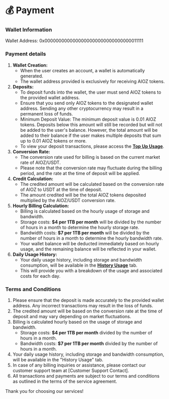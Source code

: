 # 💰 Payment

### Wallet Information

Wallet Address: 0x0000000000000000000000000000000011111

### Payment details

1. **Wallet Creation:**
   * When the user creates an account, a wallet is automatically generated.
   * The wallet address provided is exclusively for receiving AIOZ tokens.
2. **Deposits:**
   * To deposit funds into the wallet, the user must send AIOZ tokens to the provided wallet address.
   * Ensure that you send only AIOZ tokens to the designated wallet address. Sending any other cryptocurrency may result in a permanent loss of funds.
   * Minimum Deposit Value: The minimum deposit value is 0.01 AIOZ tokens. Deposits below this amount will still be recorded but will not be added to the user's balance. However, the total amount will be added to their balance if the user makes multiple deposits that sum up to 0.01 AIOZ tokens or more.
   * To view your deposit transactions, please access the [**Top Up Usage**](broken-reference/).
3. **Conversion Rate:**
   * The conversion rate used for billing is based on the current market rate of AIOZ/USDT.
   * Please note that the conversion rate may fluctuate during the billing period, and the rate at the time of deposit will be applied.
4. **Credit Calculation:**
   * The credited amount will be calculated based on the conversion rate of AIOZ to USDT at the time of deposit.
   * The amount credited will be the total AIOZ tokens deposited multiplied by the AIOZ/USDT conversion rate.
5. **Hourly Billing Calculation:**
   * Billing is calculated based on the hourly usage of storage and bandwidth.
   * Storage costs: **$4 per 1TB per month** will be divided by the number of hours in a month to determine the hourly storage rate.
   * Bandwidth costs: **$7 per 1TB per month** will be divided by the number of hours in a month to determine the hourly bandwidth rate.
   * Your wallet balance will be deducted immediately based on hourly usage, and the remaining balance will be reflected in your wallet.
6. **Daily Usage History:**
   * Your daily usage history, including storage and bandwidth consumption, will be available in the [**History Usage**](broken-reference/) tab.
   * This will provide you with a breakdown of the usage and associated costs for each day.

### Terms and Conditions

1. Please ensure that the deposit is made accurately to the provided wallet address. Any incorrect transactions may result in the loss of funds.
2. The credited amount will be based on the conversion rate at the time of deposit and may vary depending on market fluctuations.
3. Billing is calculated hourly based on the usage of storage and bandwidth.
   * Storage costs: **$4 per 1TB per month** divided by the number of hours in a month.
   * Bandwidth costs: **$7 per 1TB per month** divided by the number of hours in a month.
4. Your daily usage history, including storage and bandwidth consumption, will be available in the "History Usage" tab.
5. In case of any billing inquiries or assistance, please contact our customer support team at \[Customer Support Contact].
6. All transactions and payments are subject to our terms and conditions as outlined in the terms of the service agreement.

Thank you for choosing our services!
